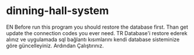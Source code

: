 ﻿# dinning-hall-system
 EN
 Before run this program you should restore the database first. Than get update the connection codes you ever need.
 TR
 Database'i restore ederek alınız ve uygulamada sql bağlantı kısımlarını kendi database sisteminize göre güncelleyiniz. Ardından Çalıştırınız.
